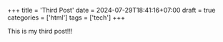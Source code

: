 +++
title = 'Third Post'
date = 2024-07-29T18:41:16+07:00
draft = true
categories = ['html']
tags = ['tech']
+++

This is my third post!!!